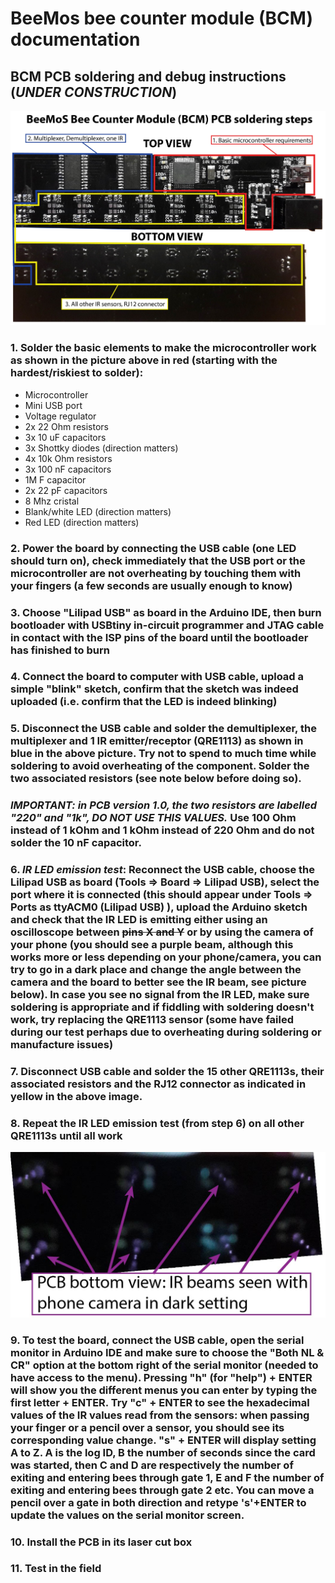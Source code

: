# BeeMos bee counter module (BCM) documentation
## BCM PCB soldering and debug instructions (_UNDER CONSTRUCTION_)


<img src="Images/PCBsoldering.jpg">

### 1. Solder the basic elements to make the microcontroller work as shown in the picture above in red (starting with the hardest/riskiest to solder):
* Microcontroller
* Mini USB port
* Voltage regulator
* 2x 22 Ohm resistors
* 3x 10 uF capacitors 
* 3x Shottky diodes (direction matters)
* 4x 10k Ohm resistors 
* 3x 100 nF capacitors
* 1M F capacitor
* 2x 22 pF capacitors
* 8 Mhz cristal
* Blank/white LED (direction matters)
* Red LED (direction matters)

### 2. Power the board by connecting the USB cable (one LED should turn on), check immediately that the USB port or the microcontroller are not overheating by touching them with your fingers (a few seconds are usually enough to know)
### 3. Choose "Lilipad USB" as board in the Arduino IDE, then burn bootloader with USBtiny in-circuit programmer and JTAG cable in contact with the ISP pins of the board until the bootloader has finished to burn
### 4. Connect the board to computer with USB cable, upload a simple "blink" sketch, confirm that the sketch was indeed uploaded (i.e. confirm that the LED is indeed blinking)
### 5. Disconnect the USB cable and solder the demultiplexer, the multiplexer and 1 IR emitter/receptor (QRE1113) as shown in blue in the above picture. Try not to spend to much time while soldering to avoid overheating of the component. Solder the two associated resistors (see note below before doing so). 
### *IMPORTANT: in PCB version 1.0, the two resistors are labelled "220" and "1k", DO NOT USE THIS VALUES.* Use 100 Ohm instead of 1 kOhm and 1 kOhm instead of 220 Ohm and do not solder the 10 nF capacitor.  
### 6. *IR LED emission test*: Reconnect the USB cable, choose the Lilipad USB as board (Tools => Board => Lilipad USB), select the port where it is connected (this should appear under Tools => Ports as ttyACM0 (Lilipad USB) ), upload the Arduino sketch and check that the IR LED is emitting either using an oscilloscope between  ~~pins X and Y~~ or by using the camera of your phone (you should see a purple beam, although this works more or less depending on your phone/camera, you can try to go in a dark place and change the angle between the camera and the board to better see the IR beam, see picture below). In case you see no signal from the IR LED, make sure soldering is appropriate and if fiddling with soldering doesn't work, try replacing the QRE1113 sensor (some have failed  during our test perhaps due to overheating during soldering or manufacture issues)
### 7. Disconnect USB cable and solder the 15 other QRE1113s, their associated resistors and the RJ12 connector as indicated in yellow in the above image.
### 8. Repeat the IR LED emission test (from step 6) on all other QRE1113s until all work
<img src="Images/IRbeams.jpg">

### 9. To test the board, connect the USB cable, open the serial monitor in Arduino IDE and make sure to choose the "Both NL & CR" option at the bottom right of the serial monitor (needed to have access to the menu). Pressing "h" (for "help") + ENTER will show you the different menus you can enter by typing the first letter + ENTER. Try "c" + ENTER to see the hexadecimal values of the IR values read from the sensors: when passing your finger or a pencil over a sensor, you should see its corresponding value change. "s" + ENTER will display setting A to Z. A is the log ID, B the number of seconds since the card was started, then C and D are respectively the number of exiting and entering bees through gate 1, E and F the number of exiting and entering bees through gate 2 etc. You can move a pencil over a gate in both direction and retype 's'+ENTER to update the values on the serial monitor screen.
### 10. Install the PCB in its laser cut box
### 11. Test in the field

